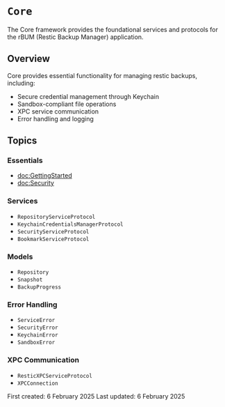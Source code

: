 # ``Core``

The Core framework provides the foundational services and protocols for the rBUM (Restic Backup Manager) application.

## Overview

Core provides essential functionality for managing restic backups, including:
- Secure credential management through Keychain
- Sandbox-compliant file operations
- XPC service communication
- Error handling and logging

## Topics

### Essentials
- <doc:GettingStarted>
- <doc:Security>

### Services
- ``RepositoryServiceProtocol``
- ``KeychainCredentialsManagerProtocol``
- ``SecurityServiceProtocol``
- ``BookmarkServiceProtocol``

### Models
- ``Repository``
- ``Snapshot``
- ``BackupProgress``

### Error Handling
- ``ServiceError``
- ``SecurityError``
- ``KeychainError``
- ``SandboxError``

### XPC Communication
- ``ResticXPCServiceProtocol``
- ``XPCConnection``

First created: 6 February 2025
Last updated: 6 February 2025
